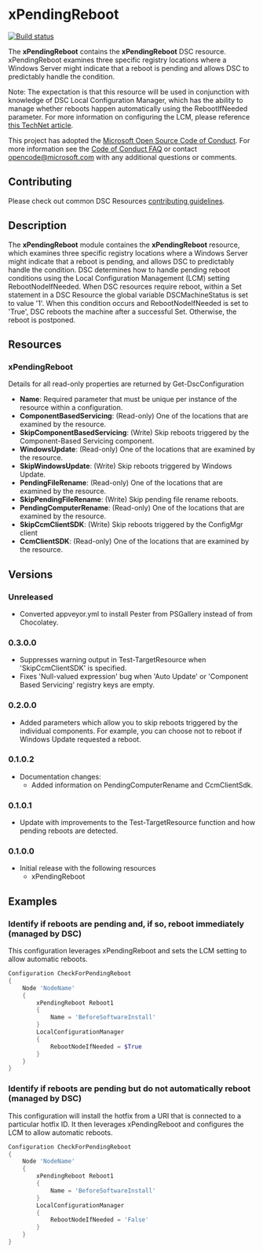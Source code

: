 # xPendingReboot

[![Build status](https://ci.appveyor.com/api/projects/status/25n3uaum4x6cv4dg/branch/master?svg=true)](https://ci.appveyor.com/project/PowerShell/xpendingreboot/branch/master)

The **xPendingReboot** contains the **xPendingReboot** DSC resource.
xPendingReboot examines three specific registry locations where a Windows Server might indicate that a reboot is pending and allows DSC to predictably handle the condition.

Note: The expectation is that this resource will be used in conjunction with knowledge of DSC Local Configuration Manager, which has the ability to manage whether reboots happen automatically using the RebootIfNeeded parameter.
For more information on configuring the LCM, please reference [this TechNet article](https://technet.microsoft.com/en-us/library/dn249922.aspx).

This project has adopted the [Microsoft Open Source Code of Conduct](https://opensource.microsoft.com/codeofconduct/).
For more information see the [Code of Conduct FAQ](https://opensource.microsoft.com/codeofconduct/faq/) or contact [opencode@microsoft.com](mailto:opencode@microsoft.com) with any additional questions or comments.

## Contributing

Please check out common DSC Resources [contributing guidelines](https://github.com/PowerShell/DscResources/blob/master/CONTRIBUTING.md).

## Description

The **xPendingReboot** module containes the **xPendingReboot** resource, which examines three specific registry locations where a Windows Server might indicate that a reboot is pending, and allows DSC to predictably handle the condition.
DSC determines how to handle pending reboot conditions using the Local Configuration Management (LCM) setting RebootNodeIfNeeded.
When DSC resources require reboot, within a Set statement in a DSC Resource the global variable DSCMachineStatus is set to value '1'.
When this condition occurs and RebootNodeIfNeeded is set to 'True', DSC reboots the machine after a successful Set.
Otherwise, the reboot is postponed.

## Resources

### xPendingReboot

Details for all read-only properties are returned by Get-DscConfiguration

* **Name**: Required parameter that must be unique per instance of the resource within a configuration.
* **ComponentBasedServicing**: (Read-only) One of the locations that are examined by the resource.
* **SkipComponentBasedServicing**: (Write) Skip reboots triggered by the Component-Based Servicing component.
* **WindowsUpdate**: (Read-only) One of the locations that are examined by the resource.
* **SkipWindowsUpdate**: (Write) Skip reboots triggered by Windows Update.
* **PendingFileRename**: (Read-only) One of the locations that are examined by the resource.
* **SkipPendingFileRename**: (Write) Skip pending file rename reboots.
* **PendingComputerRename**: (Read-only) One of the locations that are examined by the resource.
* **SkipCcmClientSDK**: (Write) Skip reboots triggered by the ConfigMgr client
* **CcmClientSDK**: (Read-only) One of the locations that are examined by the resource.

## Versions

### Unreleased

* Converted appveyor.yml to install Pester from PSGallery instead of from Chocolatey.

### 0.3.0.0

* Suppresses warning output in Test-TargetResource when 'SkipCcmClientSDK' is specified.
* Fixes 'Null-valued expression' bug when 'Auto Update' or 'Component Based Servicing' registry keys are empty.

### 0.2.0.0

* Added parameters which allow you to skip reboots triggered by the individual components. For example, you can choose not to reboot if Windows Update requested a reboot.

### 0.1.0.2

* Documentation changes:
  * Added information on PendingComputerRename and CcmClientSdk.

### 0.1.0.1

* Update with improvements to the Test-TargetResource function and how pending reboots are detected.

### 0.1.0.0

* Initial release with the following resources
  * xPendingReboot

## Examples

### Identify if reboots are pending and, if so, reboot immediately (managed by DSC)

This configuration leverages xPendingReboot and sets the LCM setting to allow automatic reboots.

```powershell
Configuration CheckForPendingReboot
{
    Node 'NodeName'
    {
        xPendingReboot Reboot1
        {
            Name = 'BeforeSoftwareInstall'
        }
        LocalConfigurationManager
        {
            RebootNodeIfNeeded = $True
        }
    }
}
```

### Identify if reboots are pending but do not automatically reboot (managed by DSC)

This configuration will install the hotfix from a URI that is connected to a particular hotfix ID.
It then leverages xPendingReboot and configures the LCM to allow automatic reboots.

```powershell
Configuration CheckForPendingReboot
{
    Node 'NodeName'
    {
        xPendingReboot Reboot1
        {
            Name = 'BeforeSoftwareInstall'
        }
        LocalConfigurationManager
        {
            RebootNodeIfNeeded = 'False'
        }
    }
}
```
